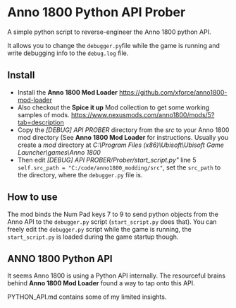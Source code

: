 # Anno 1800 Python API Prober
A simple python script to reverse-engineer the Anno 1800 python API.

It allows you to change the `debugger.py`file while the game is running and write debugging info to the `debug.log` file.

## Install
- Install the **Anno 1800 Mod Loader** https://github.com/xforce/anno1800-mod-loader
- Also checkout the **Spice it up** Mod collection to get some working samples of mods. https://www.nexusmods.com/anno1800/mods/5?tab=description
- Copy the *[DEBUG] API PROBER* directory from the *src* to your Anno 1800 mod directory (See **Anno 1800 Mod Loader** for instructions. Usually you create a *mod* directory at *C:\Program Files (x86)\Ubisoft\Ubisoft Game Launcher\games\Anno 1800*
- Then edit *[DEBUG] API PROBER/Prober/start_script.py"* line 5 `self.src_path = "C:/code/anno1800_modding/src"`, set the `src_path` to the directory, where the `debugger.py` file is.

## How to use
The mod binds the Num Pad keys 7 to 9 to send python objects from the Anno API to the `debugger.py` script (`start_script.py` does that).
You can freely edit the `debugger.py` script while the game is running, the `start_script.py` is loaded during the game startup though.

## ANNO 1800 Python API
It seems Anno 1800 is using a Python API internally. The resourceful brains behind  **Anno 1800 Mod Loader** found a way to tap onto this API.

PYTHON_API.md contains some of my limited insights.